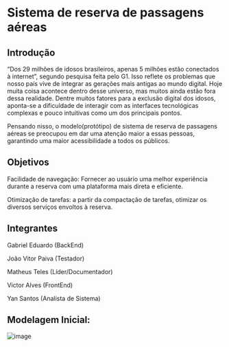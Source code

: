 # Sistema de reserva de passagens aéreas

## Introdução

“Dos 29 milhões de idosos brasileiros, apenas 5 milhões estão conectados à internet”, segundo pesquisa feita pelo 
G1. Isso reflete os problemas que nosso país vive de integrar as gerações mais antigas ao mundo digital. Hoje muita coisa 
acontece dentro desse universo, mas muitos ainda estão fora dessa realidade. Dentre muitos fatores para a exclusão digital dos 
idosos, aponta-se a dificuldade de interagir com as interfaces tecnológicas complexas e pouco intuitivas como um dos 
principais pontos.

Pensando nisso, o modelo(protótipo) de sistema de reserva de passagens aéreas se preocupou em dar uma atenção maior a essas 
pessoas, garantindo uma maior acessibilidade a todos os públicos.

## Objetivos 

Facilidade de navegação: Fornecer ao usuário uma melhor experiência durante a reserva com uma plataforma mais direta e eficiente. 

Otimização de tarefas: a partir da compactação de tarefas, otimizar os diversos serviços envoltos à reserva. 

## Integrantes 

Gabriel Eduardo (BackEnd) 

João Vitor Paiva (Testador) 

Matheus Teles (Líder/Documentador) 

Victor Alves (FrontEnd) 

Yan Santos (Analista de Sistema) 

## Modelagem Inicial: 

![image](https://github.com/user-attachments/assets/39d5b118-d139-47dd-93f2-91abafa398ae)



